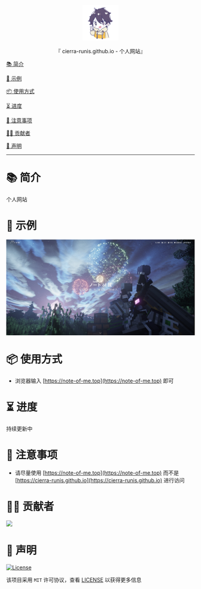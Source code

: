 <div align="center">
  <img width="96" alt="cierra-runis.github.io" src="https://raw.githubusercontent.com/Cierra-Runis/cierra-runis.github.io/master/.github/icon.svg">
  <p>『 cierra-runis.github.io - 个人网站』</p>
</div>

[📚 简介](#-简介)

[📸 示例](#-示例)

[📦 使用方式](#-使用方式)

[⏳ 进度](#-进度)

[📌 注意事项](#-注意事项)

[🧑‍💻 贡献者](#-贡献者)

[🔦 声明](#-声明)

---

# 📚 简介

个人网站

# 📸 示例

![screenshots](https://raw.githubusercontent.com/Cierra-Runis/cierra-runis.github.io/master/.github/screenshots.png)

# 📦 使用方式

- 浏览器输入 [https://note-of-me.top](https://note-of-me.top) 即可

# ⏳ 进度

持续更新中

# 📌 注意事项

- 请尽量使用 [https://note-of-me.top](https://note-of-me.top) 而不是 [https://cierra-runis.github.io](https://cierra-runis.github.io) 进行访问

# 🧑‍💻 贡献者

<a href="https://github.com/Cierra-Runis/cierra-runis.github.io/graphs/contributors">
  <img src="https://contrib.rocks/image?repo=Cierra-Runis/cierra-runis.github.io" />
</a>

# 🔦 声明

[![License](https://img.shields.io/github/license/Cierra-Runis/cierra-runis.github.io)](https://github.com/Cierra-Runis/cierra-runis.github.io/blob/master/LICENSE)

该项目采用 `MIT` 许可协议，查看 [LICENSE](https://github.com/Cierra-Runis/cierra-runis.github.io/blob/master/LICENSE) 以获得更多信息
